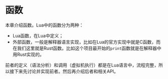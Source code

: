 # 函数

本章介绍函数。Lua中的函数分为两种：

- Lua函数，在Lua中定义；
- 外部函数，一般是解释器语言实现，比如在Lua的官方实现中就是C函数，而在我们这里就是Rust函数。比如这个项目最开始的`print`函数就是在解释器中用Rust实现的。

前者的定义（语法分析）和调用（虚拟机执行）都是在Lua语言中，流程完整，所以接下来先讨论并实现前者。然后再介绍后者和相关API。